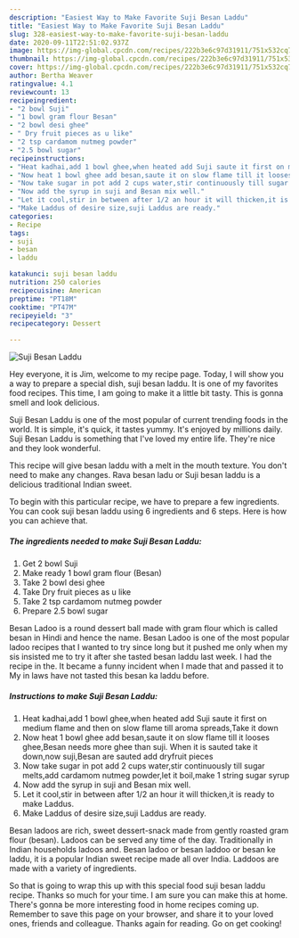 ```yaml
---
description: "Easiest Way to Make Favorite Suji Besan Laddu"
title: "Easiest Way to Make Favorite Suji Besan Laddu"
slug: 328-easiest-way-to-make-favorite-suji-besan-laddu
date: 2020-09-11T22:51:02.937Z
image: https://img-global.cpcdn.com/recipes/222b3e6c97d31911/751x532cq70/suji-besan-laddu-recipe-main-photo.jpg
thumbnail: https://img-global.cpcdn.com/recipes/222b3e6c97d31911/751x532cq70/suji-besan-laddu-recipe-main-photo.jpg
cover: https://img-global.cpcdn.com/recipes/222b3e6c97d31911/751x532cq70/suji-besan-laddu-recipe-main-photo.jpg
author: Bertha Weaver
ratingvalue: 4.1
reviewcount: 13
recipeingredient:
- "2 bowl Suji"
- "1 bowl gram flour Besan"
- "2 bowl desi ghee"
- " Dry fruit pieces as u like"
- "2 tsp cardamom nutmeg powder"
- "2.5 bowl sugar"
recipeinstructions:
- "Heat kadhai,add 1 bowl ghee,when heated add Suji saute it first on medium flame and then on slow flame till aroma spreads,Take it down"
- "Now heat 1 bowl ghee add besan,saute it on slow flame till it looses ghee,Besan needs more ghee than suji. When it is sauted take it down,now suji,Besan are sauted add dryfruit pieces"
- "Now take sugar in pot add 2 cups water,stir continuously till sugar melts,add cardamom nutmeg powder,let it boil,make 1 string sugar syrup"
- "Now add the syrup in suji and Besan mix well."
- "Let it cool,stir in between after 1/2 an hour it will thicken,it is ready to make Laddus."
- "Make Laddus of desire size,suji Laddus are ready."
categories:
- Recipe
tags:
- suji
- besan
- laddu

katakunci: suji besan laddu 
nutrition: 250 calories
recipecuisine: American
preptime: "PT18M"
cooktime: "PT47M"
recipeyield: "3"
recipecategory: Dessert

---
```



![Suji Besan Laddu](https://img-global.cpcdn.com/recipes/222b3e6c97d31911/751x532cq70/suji-besan-laddu-recipe-main-photo.jpg)

Hey everyone, it is Jim, welcome to my recipe page. Today, I will show you a way to prepare a special dish, suji besan laddu. It is one of my favorites food recipes. This time, I am going to make it a little bit tasty. This is gonna smell and look delicious.

Suji Besan Laddu is one of the most popular of current trending foods in the world. It is simple, it's quick, it tastes yummy. It's enjoyed by millions daily. Suji Besan Laddu is something that I've loved my entire life. They're nice and they look wonderful.

This recipe will give besan laddu with a melt in the mouth texture. You don&#39;t need to make any changes. Rava besan ladu or Suji besan laddu is a delicious traditional Indian sweet.


To begin with this particular recipe, we have to prepare a few ingredients. You can cook suji besan laddu using 6 ingredients and 6 steps. Here is how you can achieve that.

<!--inarticleads1-->

##### The ingredients needed to make Suji Besan Laddu:

1. Get 2 bowl Suji
1. Make ready 1 bowl gram flour (Besan)
1. Take 2 bowl desi ghee
1. Take  Dry fruit pieces as u like
1. Take 2 tsp cardamom nutmeg powder
1. Prepare 2.5 bowl sugar


Besan Ladoo is a round dessert ball made with gram flour which is called besan in Hindi and hence the name. Besan Ladoo is one of the most popular ladoo recipes that I wanted to try since long but it pushed me only when my sis insisted me to try it after she tasted besan laddu last week. I had the recipe in the. It became a funny incident when I made that and passed it to My in laws have not tasted this besan ka laddu before. 

<!--inarticleads2-->

##### Instructions to make Suji Besan Laddu:

1. Heat kadhai,add 1 bowl ghee,when heated add Suji saute it first on medium flame and then on slow flame till aroma spreads,Take it down
1. Now heat 1 bowl ghee add besan,saute it on slow flame till it looses ghee,Besan needs more ghee than suji. When it is sauted take it down,now suji,Besan are sauted add dryfruit pieces
1. Now take sugar in pot add 2 cups water,stir continuously till sugar melts,add cardamom nutmeg powder,let it boil,make 1 string sugar syrup
1. Now add the syrup in suji and Besan mix well.
1. Let it cool,stir in between after 1/2 an hour it will thicken,it is ready to make Laddus.
1. Make Laddus of desire size,suji Laddus are ready.


Besan ladoos are rich, sweet dessert-snack made from gently roasted gram flour (besan). Ladoos can be served any time of the day. Traditionally in Indian households ladoos and. Besan ladoo or besan laddoo or besan ke laddu, it is a popular Indian sweet recipe made all over India. Laddoos are made with a variety of ingredients. 

So that is going to wrap this up with this special food suji besan laddu recipe. Thanks so much for your time. I am sure you can make this at home. There's gonna be more interesting food in home recipes coming up. Remember to save this page on your browser, and share it to your loved ones, friends and colleague. Thanks again for reading. Go on get cooking!
